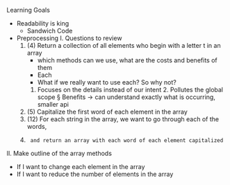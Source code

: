 Learning Goals
  - Readability is king
    - Sandwich Code
  - Preprocessing
I. Questions to review
    1. (4) Return a collection of all elements who begin with a letter t in an array
        - which methods can we use, what are the costs and benefits of them
        - Each
        - What if we really want to use each?  So why not?
        1. Focuses on the details instead of our intent
  			2. Pollutes the global scope
  			§ Benefits -> can understand exactly what is occurring, smaller api
    2. (5) Capitalize the first word of each element in the array
    3. (12) For each string in the array, we want to go through each of the words,
    4.      and return an array with each word of each element capitalized

II. Make outline of the array methods
  - If I want to change each element in the array
  - If I want to reduce the number of elements in the array
